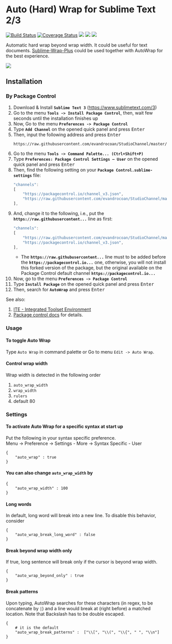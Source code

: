 Auto (Hard) Wrap for Sublime Text 2/3
====================
[![Build Status](https://travis-ci.org/randy3k/AutoWrap.svg?branch=master)](https://travis-ci.org/randy3k/AutoWrap)
[![Coverage Status](https://coveralls.io/repos/github/randy3k/AutoWrap/badge.svg?branch=master)](https://coveralls.io/github/randy3k/AutoWrap?branch=master)
<a href="https://packagecontrol.io/packages/AutoWrap"><img src="https://packagecontrol.herokuapp.com/downloads/AutoWrap.svg"></a>
<a href="https://www.paypal.me/randy3k/5usd" title="Donate to this project using Paypal"><img src="https://img.shields.io/badge/paypal-donate-blue.svg" /></a>
<a href="https://liberapay.com/randy3k/donate"><img src="http://img.shields.io/liberapay/receives/randy3k.svg?logo=liberapay"></a>

Automatic hard wrap beyond wrap width. It could be useful for text documents. [Sublime-Wrap-Plus](https://github.com/ehuss/Sublime-Wrap-Plus) could be used together with AutoWrap for the best experience.

![](https://raw.githubusercontent.com/randy3k/AutoWrap/master/demo.gif)


## Installation

### By Package Control

1. Download & Install **`Sublime Text 3`** (https://www.sublimetext.com/3)
1. Go to the menu **`Tools -> Install Package Control`**, then,
    wait few seconds until the installation finishes up
1. Now,
    Go to the menu **`Preferences -> Package Control`**
1. Type **`Add Channel`** on the opened quick panel and press <kbd>Enter</kbd>
1. Then,
    input the following address and press <kbd>Enter</kbd>
    ```
    https://raw.githubusercontent.com/evandrocoan/StudioChannel/master/channel.json
    ```
1. Go to the menu **`Tools -> Command Palette...
    (Ctrl+Shift+P)`**
1. Type **`Preferences:
    Package Control Settings – User`** on the opened quick panel and press <kbd>Enter</kbd>
1. Then,
    find the following setting on your **`Package Control.sublime-settings`** file:
    ```js
    "channels":
    [
        "https://packagecontrol.io/channel_v3.json",
        "https://raw.githubusercontent.com/evandrocoan/StudioChannel/master/channel.json",
    ],
    ```
1. And,
    change it to the following, i.e.,
    put the **`https://raw.githubusercontent...`** line as first:
    ```js
    "channels":
    [
        "https://raw.githubusercontent.com/evandrocoan/StudioChannel/master/channel.json",
        "https://packagecontrol.io/channel_v3.json",
    ],
    ```
    * The **`https://raw.githubusercontent...`** line must to be added before the **`https://packagecontrol.io...`** one, otherwise,
      you will not install this forked version of the package,
      but the original available on the Package Control default channel **`https://packagecontrol.io...`**
1. Now,
    go to the menu **`Preferences -> Package Control`**
1. Type **`Install Package`** on the opened quick panel and press <kbd>Enter</kbd>
1. Then,
    search for **`AutoWrap`** and press <kbd>Enter</kbd>

See also:

1. [ITE - Integrated Toolset Environment](https://github.com/evandrocoan/ITE)
1. [Package control docs](https://packagecontrol.io/docs/usage) for details.


### Usage

#### To toggle Auto Wrap
Type `Auto Wrap` in command palette or Go to menu `Edit -> Auto Wrap`.

#### Control wrap width

Wrap width is detected in the following order

1. `auto_wrap_width`
2. `wrap_width`
3. `rulers`
4. default 80

### Settings

#### To activate Auto Wrap for a specific syntax at start up

Put the following in your syntax specific preference.<br>
Menu -> Preference -> Settings - More -> Syntax Specific - User

    {
        "auto_wrap" : true
    }

#### You can also change `auto_wrap_width` by

    {
        "auto_wrap_width" : 100
    }

#### Long words

In default, long word will break into a new line.
To disable this behavior, consider

    {
        "auto_wrap_break_long_word" : false
    }

#### Break beyond wrap width only

If true, long sentence will break only if the cursor is beyond wrap width.

    {
        "auto_wrap_beyond_only" : true
    }

#### Break patterns

Upon typing, AutoWrap searches for these characters (in regex, to be concatenate by `|`) and a line would break at (right before) a matched location. Note that Backslash has to be double escaped.

    {
        # it is the default
        "auto_wrap_break_patterns" :  ["\\[", "\\(", "\\{", " ", "\\n"]
    }
